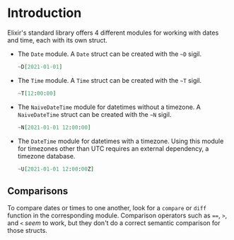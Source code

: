 # Introduction

Elixir's standard library offers 4 different modules for working with dates and time, each with its own struct.

- The `Date` module. A `Date` struct can be created with the `~D` sigil.

  ```elixir
  ~D[2021-01-01]
  ```

- The `Time` module. A `Time` struct can be created with the `~T` sigil.

  ```elixir
  ~T[12:00:00]
  ```

- The `NaiveDateTime` module for datetimes without a timezone. A `NaiveDateTime` struct can be created with the `~N` sigil.

  ```elixir
  ~N[2021-01-01 12:00:00]
  ```

- The `DateTime` module for datetimes with a timezone. Using this module for timezones other than UTC requires an external dependency, a timezone database.
  
  ```elixir
  ~U[2021-01-01 12:00:00Z]
  ```
  
## Comparisons

To compare dates or times to one another, look for a `compare` or `diff` function in the corresponding module. Comparison operators such as `==`, `>`, and `<` _seem_ to work, but they don't do a correct semantic comparison for those structs.
